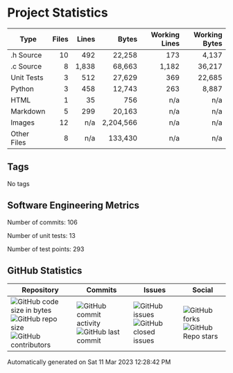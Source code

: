 Project Statistics
==================

| Type | Files | Lines | Bytes | Working Lines | Working Bytes |
|------|------:|------:|------:|--------------:|--------------:|
|.h Source|10|492|22,258|173|4,137|
|.c Source|8|1,838|68,663|1,182|36,217|
|Unit Tests|3|512|27,629|369|22,685|
|Python|3|458|12,743|263|8,887|
|HTML|1|35|756|n/a|n/a|
|Markdown|5|299|20,163|n/a|n/a|
|Images|12|n/a|2,204,566|n/a|n/a|
|Other	Files|8|n/a|133,430|n/a|n/a|

## Tags
No tags

## Software Engineering Metrics

Number of commits:  106

Number of unit tests:  13

Number of test points:  293

## GitHub	Statistics
| Repository								  | Commits							| Issues						  | Social							|
|-------------------------------------|---------------------------|-------------------------|---------------------------|
| ![GitHub code size	in	bytes](https://img.shields.io/github/languages/code-size/marknelsonengineer-sp23/sre_lab4_memscan?style=social) <br/> ![GitHub repo size](https://img.shields.io/github/repo-size/marknelsonengineer-sp23/sre_lab4_memscan?style=social)	<br/>	![GitHub contributors](https://img.shields.io/github/contributors/marknelsonengineer-sp23/sre_lab4_memscan?style=social) | ![GitHub commit activity](https://img.shields.io/github/commit-activity/w/marknelsonengineer-sp23/sre_lab4_memscan?style=social) <br/> ![GitHub last	commit](https://img.shields.io/github/last-commit/marknelsonengineer-sp23/sre_lab4_memscan?style=social)	| ![GitHub	issues](https://img.shields.io/github/issues-raw/marknelsonengineer-sp23/sre_lab4_memscan?style=social) <br/> ![GitHub	closed issues](https://img.shields.io/github/issues-closed-raw/marknelsonengineer-sp23/sre_lab4_memscan?style=social) | ![GitHub forks](https://img.shields.io/github/forks/marknelsonengineer-sp23/sre_lab4_memscan?style=social) <br/> ![GitHub Repo	stars](https://img.shields.io/github/stars/marknelsonengineer-sp23/sre_lab4_memscan?style=social)	|

Automatically generated on Sat 11 Mar 2023 12:28:42 PM 

